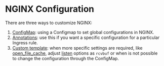 # NGINX Configuration

There are three ways to customize NGINX:

1. [ConfigMap](./configmap.md): using a Configmap to set global configurations in NGINX.
2. [Annotations](./annotations.md): use this if you want a specific configuration for a particular Ingress rule.
3. [Custom template](./custom-template.md): when more specific settings are required, like [open_file_cache](http://nginx.org/en/./http/ngx_http_core_module.html#open_file_cache), adjust [listen](http://nginx.org/en/./http/ngx_http_core_module.html#listen) options as `rcvbuf` or when is not possible to change the configuration through the ConfigMap.
